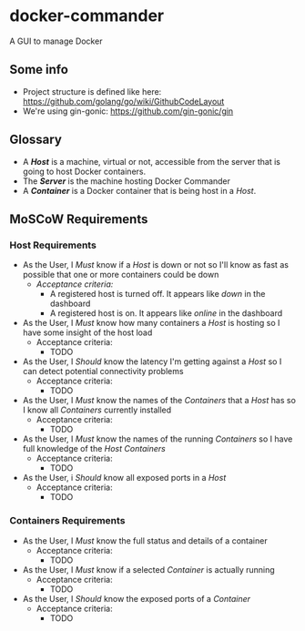 docker-commander
=====
A GUI to manage Docker

## Some info
* Project structure is defined like here: https://github.com/golang/go/wiki/GithubCodeLayout
* We're using gin-gonic: https://github.com/gin-gonic/gin

## Glossary
* A ***Host*** is a machine, virtual or not, accessible from the server that is going to host Docker containers.
* The ***Server*** is the machine hosting Docker Commander
* A ***Container*** is a Docker container that is being host in a *Host*.

## MoSCoW Requirements

### Host Requirements
* As the User, I *Must* know if a *Host* is down or not so I'll know as fast as possible that one or more containers could be down
  * *Acceptance criteria:*
    * A registered host is turned off. It appears like *down* in the dashboard
    * A registered host is on. It appears like *online* in the dashboard
* As the User, I *Must* know how many containers a *Host* is hosting so I have some insight of the host load
  * Acceptance criteria:
    * TODO
* As the User, I *Should* know the latency I'm getting against a *Host* so I can detect potential connectivity problems
  * Acceptance criteria:
    * TODO
* As the User, I *Must* know the names of the *Containers* that a *Host* has so I know all *Containers* currently installed
  * Acceptance criteria:
    * TODO
* As the User, I *Must* know the names of the running *Containers* so I have full knowledge of the *Host* *Containers*
  * Acceptance criteria:
    * TODO
* As the User, i *Should* know all exposed ports in a *Host*
  * Acceptance criteria:
    * TODO

### Containers Requirements
* As the User, I *Must* know the full status and details of a container
  * Acceptance criteria:
    * TODO
* As the User, I *Must* know if a selected *Container* is actually running
  * Acceptance criteria:
    * TODO
* As the User, I *Should* know the exposed ports of a *Container*
  * Acceptance criteria:
    * TODO
